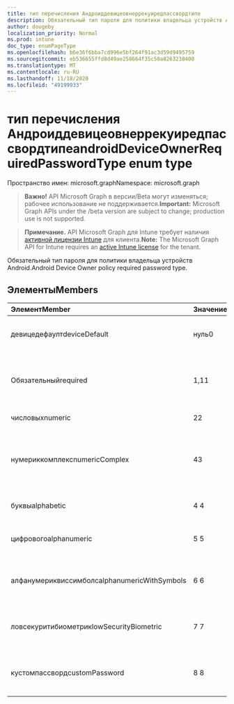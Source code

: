 ```yaml
---
title: тип перечисления Андроиддевицеовнеррекуиредпассвордтипе
description: Обязательный тип пароля для политики владельца устройств Android.
author: dougeby
localization_priority: Normal
ms.prod: intune
doc_type: enumPageType
ms.openlocfilehash: b6e36f6bba7cd996e5bf264f91ac3d59d9495759
ms.sourcegitcommit: eb536655ffd8d49ae258664f35c50a8263238400
ms.translationtype: MT
ms.contentlocale: ru-RU
ms.lasthandoff: 11/18/2020
ms.locfileid: "49199933"
---
```

# <a name="androiddeviceownerrequiredpasswordtype-enum-type"></a><span data-ttu-id="d1995-103">тип перечисления Андроиддевицеовнеррекуиредпассвордтипе</span><span class="sxs-lookup"><span data-stu-id="d1995-103">androidDeviceOwnerRequiredPasswordType enum type</span></span>

<span data-ttu-id="d1995-104">Пространство имен: microsoft.graph</span><span class="sxs-lookup"><span data-stu-id="d1995-104">Namespace: microsoft.graph</span></span>

> <span data-ttu-id="d1995-105">**Важно!** API Microsoft Graph в версии/Beta могут изменяться; рабочее использование не поддерживается.</span><span class="sxs-lookup"><span data-stu-id="d1995-105">**Important:** Microsoft Graph APIs under the /beta version are subject to change; production use is not supported.</span></span>

> <span data-ttu-id="d1995-106">**Примечание.** API Microsoft Graph для Intune требует наличия [активной лицензии Intune](https://go.microsoft.com/fwlink/?linkid=839381) для клиента.</span><span class="sxs-lookup"><span data-stu-id="d1995-106">**Note:** The Microsoft Graph API for Intune requires an [active Intune license](https://go.microsoft.com/fwlink/?linkid=839381) for the tenant.</span></span>

<span data-ttu-id="d1995-107">Обязательный тип пароля для политики владельца устройств Android.</span><span class="sxs-lookup"><span data-stu-id="d1995-107">Android Device Owner policy required password type.</span></span>

## <a name="members"></a><span data-ttu-id="d1995-108">Элементы</span><span class="sxs-lookup"><span data-stu-id="d1995-108">Members</span></span>
|<span data-ttu-id="d1995-109">Элемент</span><span class="sxs-lookup"><span data-stu-id="d1995-109">Member</span></span>|<span data-ttu-id="d1995-110">Значение</span><span class="sxs-lookup"><span data-stu-id="d1995-110">Value</span></span>|<span data-ttu-id="d1995-111">Описание</span><span class="sxs-lookup"><span data-stu-id="d1995-111">Description</span></span>|
|:---|:---|:---|
|<span data-ttu-id="d1995-112">девицедефаулт</span><span class="sxs-lookup"><span data-stu-id="d1995-112">deviceDefault</span></span>|<span data-ttu-id="d1995-113">нуль</span><span class="sxs-lookup"><span data-stu-id="d1995-113">0</span></span>|<span data-ttu-id="d1995-114">Значение по умолчанию для устройства, без намерения.</span><span class="sxs-lookup"><span data-stu-id="d1995-114">Device default value, no intent.</span></span>|
|<span data-ttu-id="d1995-115">Обязательный</span><span class="sxs-lookup"><span data-stu-id="d1995-115">required</span></span>|<span data-ttu-id="d1995-116">1,1</span><span class="sxs-lookup"><span data-stu-id="d1995-116">1</span></span>|<span data-ttu-id="d1995-117">Должен быть задан пароль, но не существует ограничений на тип.</span><span class="sxs-lookup"><span data-stu-id="d1995-117">There must be a password set, but there are no restrictions on type.</span></span>|
|<span data-ttu-id="d1995-118">числовых</span><span class="sxs-lookup"><span data-stu-id="d1995-118">numeric</span></span>|<span data-ttu-id="d1995-119">2</span><span class="sxs-lookup"><span data-stu-id="d1995-119">2</span></span>|<span data-ttu-id="d1995-120">По крайней мере число цифр.</span><span class="sxs-lookup"><span data-stu-id="d1995-120">At least numeric.</span></span>|
|<span data-ttu-id="d1995-121">нумериккомплекс</span><span class="sxs-lookup"><span data-stu-id="d1995-121">numericComplex</span></span>|<span data-ttu-id="d1995-122">4</span><span class="sxs-lookup"><span data-stu-id="d1995-122">3</span></span>|<span data-ttu-id="d1995-123">По крайней мере цифры без повторяющихся или упорядоченных последовательностей.</span><span class="sxs-lookup"><span data-stu-id="d1995-123">At least numeric with no repeating or ordered sequences.</span></span>|
|<span data-ttu-id="d1995-124">буквы</span><span class="sxs-lookup"><span data-stu-id="d1995-124">alphabetic</span></span>|<span data-ttu-id="d1995-125">4 </span><span class="sxs-lookup"><span data-stu-id="d1995-125">4</span></span>|<span data-ttu-id="d1995-126">По крайней мере буквенно — пароль.</span><span class="sxs-lookup"><span data-stu-id="d1995-126">At least alphabetic password.</span></span>|
|<span data-ttu-id="d1995-127">цифрового</span><span class="sxs-lookup"><span data-stu-id="d1995-127">alphanumeric</span></span>|<span data-ttu-id="d1995-128">5 </span><span class="sxs-lookup"><span data-stu-id="d1995-128">5</span></span>|<span data-ttu-id="d1995-129">По крайней мере буквенно-цифровые пароли</span><span class="sxs-lookup"><span data-stu-id="d1995-129">At least alphanumeric password</span></span>|
|<span data-ttu-id="d1995-130">алфанумериквиссимболс</span><span class="sxs-lookup"><span data-stu-id="d1995-130">alphanumericWithSymbols</span></span>|<span data-ttu-id="d1995-131">6 </span><span class="sxs-lookup"><span data-stu-id="d1995-131">6</span></span>|<span data-ttu-id="d1995-132">По крайней мере буквенно-цифровые символы.</span><span class="sxs-lookup"><span data-stu-id="d1995-132">At least alphanumeric with symbols.</span></span>|
|<span data-ttu-id="d1995-133">ловсекуритибиометрик</span><span class="sxs-lookup"><span data-stu-id="d1995-133">lowSecurityBiometric</span></span>|<span data-ttu-id="d1995-134">7 </span><span class="sxs-lookup"><span data-stu-id="d1995-134">7</span></span>|<span data-ttu-id="d1995-135">Необходим пароль на основе биометрического уровня безопасности.</span><span class="sxs-lookup"><span data-stu-id="d1995-135">Low security biometrics based password required.</span></span>|
|<span data-ttu-id="d1995-136">кустомпассворд</span><span class="sxs-lookup"><span data-stu-id="d1995-136">customPassword</span></span>|<span data-ttu-id="d1995-137">8 </span><span class="sxs-lookup"><span data-stu-id="d1995-137">8</span></span>|<span data-ttu-id="d1995-138">Настраиваемый пароль, заданный администратором.</span><span class="sxs-lookup"><span data-stu-id="d1995-138">Custom password set by the admin.</span></span>|




